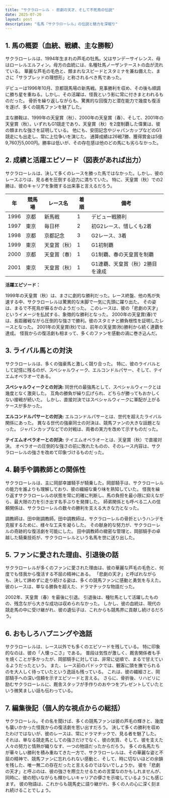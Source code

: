 ```yaml
---
title: "サクラローレル - 悲劇の天才、そして不死鳥の伝説"
date: 2025-07-20
layout: post
description: "名馬『サクラローレル』の伝説と魅力を深堀り"
---
```


## 1. 馬の概要（血統、戦績、主な勝鞍）

サクラローレルは、1994年生まれの芦毛の牡馬。父はサンデーサイレンス、母はローレルエルフィン。母方の血統には、名種牡馬ノーザンテーストの血が流れている。  華麗な芦毛の毛色と、類まれなスピードとスタミナを兼ね備えた、まさに「サラブレッドの理想形」と称されるべき馬であった。

デビューは1996年10月、京都競馬場の新馬戦。見事勝利を収め、その後も順調に勝ち星を重ねる。しかし、その活躍は、怪我という影に常に付きまとわれるものだった。  骨折を繰り返しながらも、驚異的な回復力と潜在能力で幾度も復活を遂げ、多くの競馬ファンを魅了した。

主な勝鞍は、1999年の天皇賞（秋）、2000年の天皇賞（春）、そして、2001年の天皇賞（秋）。いずれもG1競走であり、天皇賞（秋）を2度制覇した偉業は、彼の類まれな強さを証明している。  他にも、安田記念やジャパンカップなどのG1競走にも出走し、常に上位争いを演じた。  通算成績は26戦7勝、獲得賞金は5億9,760万5,000円。勝率は低いが、その存在感は他のどの馬にも劣らなかった。


## 2. 成績と活躍エピソード（図表があれば出力）

サクラローレルは、決して多くのレースを勝った馬ではなかった。しかし、彼のレースぶりは、見る者を圧倒する迫力に満ちていた。  特に、天皇賞（秋）での2勝は、彼のキャリアを象徴する出来事と言えるだろう。

| 年 | 競馬場 | レース名         | 着順 | 備考                                   |
|---|--------|-----------------|-------|----------------------------------------|
| 1996 | 京都   | 新馬戦           | 1     | デビュー戦勝利                         |
| 1997 | 東京   | 毎日杯           | 2     | 初G2レース、惜しくも2着               |
| 1998 | 京都   | 京都記念         | 3     | G2レース、3着                         |
| 1999 | 東京   | 天皇賞（秋）     | 1     | G1初制覇                             |
| 2000 | 京都   | 天皇賞（春）     | 1     | G1制覇、春の天皇賞を制覇               |
| 2001 | 東京   | 天皇賞（秋）     | 1     | G1連覇、天皇賞（秋）2勝目を達成       |


**活躍エピソード：**

1999年の天皇賞（秋）は、まさに劇的な勝利だった。レース終盤、他の馬が失速する中、サクラローレルは驚異的な末脚で一気に先頭に躍り出た。  その姿は、まるで不死鳥が蘇るかのようだった。  このレースは、彼の「悲劇の天才」というイメージを払拭する、象徴的な勝利となった。  2000年の天皇賞(春)では、長距離戦ながら圧倒的な強さで勝利。彼のスタミナと勝負根性を証明したレースとなった。 2001年の天皇賞(秋)では、前年の天皇賞(秋)勝利から続く連覇を達成。  怪我からの復活劇も相まって、多くのファンを感動の渦に巻き込んだ。


## 3. ライバル馬との対決

サクラローレルは、多くの強豪馬と激しく競り合った。  特に、彼のライバルとして記憶に残るのが、スペシャルウィーク、エルコンドルパサー、そして、テイエムオペラオーである。

**スペシャルウィークとの対決:**  同世代の最強馬として、スペシャルウィークとは幾度となく激突した。  互角の勝負が繰り広げられ、どちらが勝ってもおかしくない接戦が続いた。  しかし、直接対決ではスペシャルウィークに軍配が上がるケースが多かった。

**エルコンドルパサーとの対決:**  エルコンドルパサーとは、世代を超えたライバル関係にあった。  異なる世代の強豪同士の対決は、競馬ファンの大きな話題となった。  ジャパンカップなどでの対戦は、両者の実力を改めて示すものだった。

**テイエムオペラオーとの対決:**  テイエムオペラオーとは、天皇賞（秋）で直接対決。  オペラオーの圧倒的な強さの前に敗れたものの、そのレース内容は、サクラローレルの強さを改めて印象づけるものだった。


## 4. 騎手や調教師との関係性

サクラローレルは、主に岡部幸雄騎手が騎乗した。岡部騎手は、サクラローレルの能力を誰よりも理解しており、彼の繊細な乗り味を熟知していた。  怪我を繰り返すサクラローレルの状態を常に的確に判断し、馬の負担を最小限に抑えながら、最大限の力を引き出す名手ぶりを発揮した。  師弟関係とも呼べる二人の信頼関係は、サクラローレルの数々の勝利を支える大きな力となった。

調教師は、田中剛調教師。田中調教師は、サクラローレルの骨折というハンデを克服するために、様々な工夫を凝らした。  その献身的な努力が、サクラローレルの奇跡的な復活劇を可能にした。  田中調教師の緻密な管理と、岡部騎手の卓越した騎乗技術が、サクラローレルという名馬を世に送り出した。


## 5. ファンに愛された理由、引退後の話

サクラローレルが多くのファンに愛された理由は、彼の華麗な芦毛の毛色と、何度でも怪我から復活する不屈の精神にある。  「悲劇の天才」と呼ばれながらも、決して諦めずに走り続ける姿は、多くの競馬ファンに感動と勇気を与えた。  彼のレースは、単なる勝負を超えた、ドラマチックな物語だった。

2002年、天皇賞（春）を最後に引退。  引退後は、種牡馬として活躍したものの、残念ながら大きな成功は収められなかった。  しかし、彼の血統は、現代の競走馬の中に受け継がれ、彼の遺伝子は、これからも競馬界に貢献し続けるだろう。


## 6. おもしろハプニングや逸話

サクラローレルは、レース以外でも多くのエピソードを残している。  特に印象的なのは、彼の「人懐っこさ」である。  普段は気性が激しく、厩舎関係者も手を焼くことが多かったが、岡部騎手に対しては、非常に従順で、まるで甘えているようだったという。  また、レース前のパドックでは、観客に頭を撫でられるのを大人しく待っていたという逸話も残っている。  これは、彼の繊細さと、岡部騎手への深い信頼を示すエピソードと言える。  さらに、骨折後、リハビリに励むサクラローレルに、厩舎スタッフが手作りのおやつをプレゼントしていたという微笑ましい話も伝わっている。


## 7. 編集後記（個人的な視点からの総括）

サクラローレル。その名を聞けば、多くの競馬ファンは彼の芦毛の輝きと、幾度も襲いかかった怪我からの復活劇を思い出すだろう。  決して多くの勝利を収めたわけではないが、彼のレースは、常にドラマチックで、見る者を魅了した。  それは、単なる競走馬としての強さだけでなく、彼の気質、そして、彼を支えた人々の努力と情熱が織りなす、一つの物語だったからだろう。  多くの名馬たちが華々しい勝利を積み重ねてきた一方で、サクラローレルは、その華麗な姿と不屈の精神で、競馬ファンに忘れられない感動と、そして、時に切ないほどの余韻を残した、唯一無二の存在だったと言えるのではないでしょうか。  彼を「悲劇の天才」と呼ぶのは、彼の強さを際立たせるための言葉なのかもしれませんが、同時に、彼の短いながらも輝かしいキャリアの儚さを示唆しているようにも感じます。  彼の物語は、これからも競馬史に語り継がれ、多くの人の心に深く刻まれ続けることでしょう。
